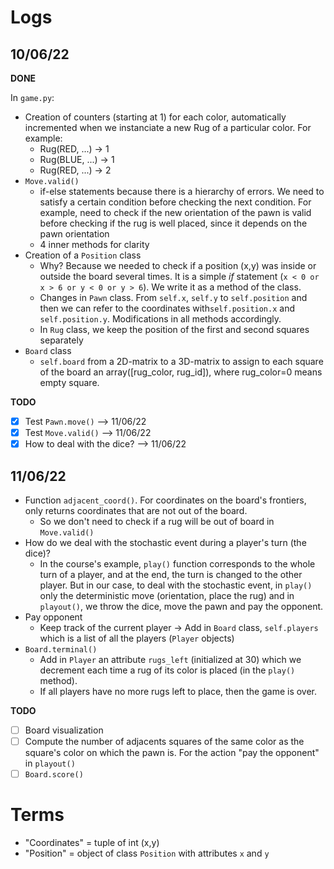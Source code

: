 # Logs

## 10/06/22

__DONE__

In `game.py`:

- Creation of counters (starting at 1) for each color, automatically incremented when we instanciate a new Rug of a particular color. For example:
  - Rug(RED, ...) -> 1
  - Rug(BLUE, ...) -> 1
  - Rug(RED, ...) -> 2
- `Move.valid()`
  - if-else statements because there is a hierarchy of errors. We need to satisfy a certain condition before checking the next condition. For example, need to check if the new orientation of the pawn is valid before checking if the rug is well placed, since it depends on the pawn orientation
  - 4 inner methods for clarity
- Creation of a `Position` class 
  - Why? Because we needed to check if a position (x,y) was inside or outside the board several times. It is a simple *if* statement (`x < 0 or x > 6 or y < 0 or y > 6`). We write it as a method of the class.
  - Changes in `Pawn` class. From `self.x`, `self.y` to `self.position` and then we can refer to the coordinates with`self.position.x` and `self.position.y`. Modifications in all methods accordingly.
  - In `Rug` class, we keep the position of the first and second squares separately
- `Board` class
  - `self.board` from a 2D-matrix to a 3D-matrix to assign to each square of the board an array([rug_color, rug_id]), where rug_color=0 means empty square. 
  
__TODO__

- [x] Test `Pawn.move()` --> 11/06/22
- [x] Test `Move.valid()` --> 11/06/22
- [x] How to deal with the dice? --> 11/06/22

## 11/06/22

- Function `adjacent_coord()`. For coordinates on the board's frontiers, only returns coordinates that are not out of the board. 
  - So we don't need to check if a rug will be out of board in `Move.valid()`
- How do we deal with the stochastic event during a player's turn (the dice)?
  - In the course's example, `play()` function corresponds to the whole turn of a player, and at the end, the turn is changed to the other player. But in our case, to deal with the stochastic event, in `play()` only the deterministic move (orientation, place the rug) and in `playout()`, we throw the dice, move the pawn and pay the opponent. 
- Pay opponent
  - Keep track of the current player -> Add in `Board` class, `self.players` which is a list of all the players (`Player` objects)
- `Board.terminal()`
  - Add in `Player` an attribute `rugs_left` (initialized at 30) which we decrement each time a rug of its color is placed (in the `play()` method).
  - If all players have no more rugs left to place, then the game is over.

__TODO__
- [ ] Board visualization
- [ ] Compute the number of adjacents squares of the same color as the square's color on which the pawn is. For the action "pay the opponent" in `playout()`
- [ ] `Board.score()`

# Terms

- "Coordinates" = tuple of int (x,y)
- "Position" = object of class `Position` with attributes `x` and `y`